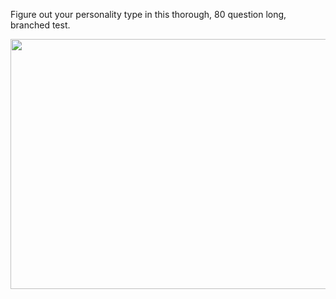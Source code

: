 Figure out your personality type in this thorough, 80 question long, branched test.

<image src="test.png" align="center" width="600" height="400" />
